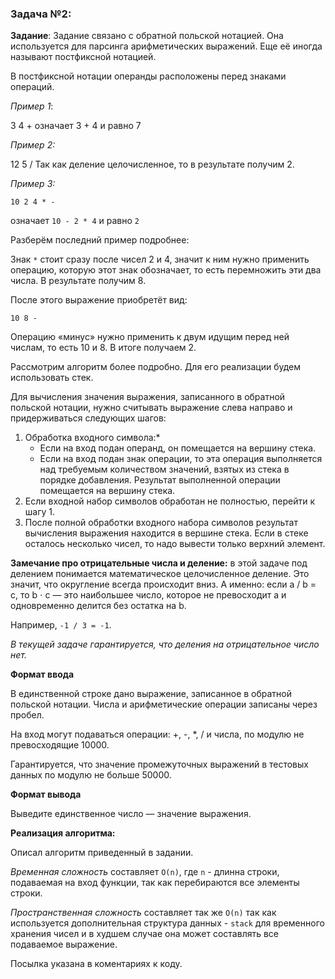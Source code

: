 ### Задача №2:
**Задание**:
Задание связано с обратной польской нотацией. Она используется для парсинга арифметических выражений. 
Еще её иногда называют постфиксной нотацией.

В постфиксной нотации операнды расположены перед знаками операций.

_Пример 1_:

3 4 +
означает 3 + 4 и равно 7

_Пример 2:_

12 5 /
Так как деление целочисленное, то в результате получим 2.

_Пример 3:_
```code 
10 2 4 * -
```
означает ```10 - 2 * 4``` и равно `2`

Разберём последний пример подробнее:

Знак `*` стоит сразу после чисел 2 и 4, значит к ним нужно применить операцию, которую этот знак обозначает, то есть перемножить эти два числа. В результате получим 8.

После этого выражение приобретёт вид:

```code
10 8 -
```

Операцию «минус» нужно применить к двум идущим перед ней числам, то есть 10 и 8. В итоге получаем 2.

Рассмотрим алгоритм более подробно. Для его реализации будем использовать стек.

Для вычисления значения выражения, записанного в обратной польской нотации, нужно считывать выражение слева направо и придерживаться следующих шагов:

1. Обработка входного символа:*
   - Если на вход подан операнд, он помещается на вершину стека.
   - Если на вход подан знак операции, то эта операция выполняется над требуемым количеством значений, взятых из стека в порядке добавления. Результат выполненной операции помещается на вершину стека.
2. Если входной набор символов обработан не полностью, перейти к шагу 1.
3. После полной обработки входного набора символов результат вычисления выражения находится в вершине стека. Если в стеке осталось несколько чисел, то надо вывести только верхний элемент.

**Замечание про отрицательные числа и деление:**
в этой задаче под делением понимается математическое целочисленное деление. Это значит, что округление всегда происходит вниз. А именно: если a / b = c, то b ⋅ c — это наибольшее число, которое не превосходит a и одновременно делится без остатка на b.

Например, `-1 / 3 = -1`.

*В текущей задаче гарантируется, что деления на отрицательное число нет.*

**Формат ввода**

В единственной строке дано выражение, записанное в обратной польской нотации. Числа и арифметические операции записаны через пробел.

На вход могут подаваться операции: +, -, *, / и числа, по модулю не превосходящие 10000.

Гарантируется, что значение промежуточных выражений в тестовых данных по модулю не больше 50000.

**Формат вывода**

Выведите единственное число — значение выражения.

**Реализация алгоритма:**

Описал алгоритм приведенный в задании.

_Временная сложность_ составляет `O(n)`, где `n` - длинна строки, подаваемая на вход функции, так как перебираются все
элементы строки.

_Пространственная сложность_ составляет так же `O(n)` так как используется дополнительная структура данных - `stack` для
временного хранения чисел и в худшем случае она может составлять все подаваемое выражение.

Посылка указана в коментариях к коду.